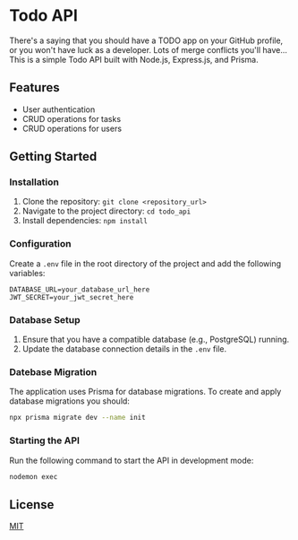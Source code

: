 # Todo API

There's a saying that you should have a TODO app on your GitHub profile, or you won't have luck as a developer. Lots of merge conflicts you'll have...
This is a simple Todo API built with Node.js, Express.js, and Prisma.

## Features

- User authentication
- CRUD operations for tasks
- CRUD operations for users

## Getting Started



### Installation

1. Clone the repository: `git clone <repository_url>`
2. Navigate to the project directory: `cd todo_api`
3. Install dependencies: `npm install`

### Configuration

Create a `.env` file in the root directory of the project and add the following variables:

```plaintext
DATABASE_URL=your_database_url_here
JWT_SECRET=your_jwt_secret_here
```

### Database Setup

1. Ensure that you have a compatible database (e.g., PostgreSQL) running.
2. Update the database connection details in the `.env` file.

### Datebase Migration

The application uses Prisma for database migrations. To create and apply database migrations you should: 

```bash
npx prisma migrate dev --name init
```

### Starting the API

Run the following command to start the API in development mode:

```bash
nodemon exec
```

## License

[MIT](https://choosealicense.com/licenses/mit/)